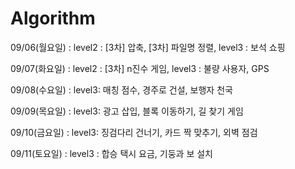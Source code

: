 # Algorithm

09/06(월요일) : level2 : [3차] 압축, [3차] 파일명 정렬, level3 : 보석 쇼핑

09/07(화요일) : level2 : [3차] n진수 게임, level3 : 불량 사용자, GPS

09/08(수요일) : level3: 매칭 점수, 경주로 건설, 보행자 천국

09/09(목요일) : level3: 광고 삽입, 블록 이동하기, 길 찾기 게임

09/10(금요일) : level3: 징검다리 건너기, 카드 짝 맞추기, 외벽 점검

09/11(토요일) : level3 : 합승 택시 요금, 기둥과 보 설치
